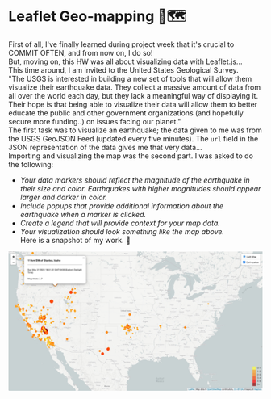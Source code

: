 # Leaflet Geo-mapping 🍃🗺
First of all, I've finally learned during project week that it's crucial to COMMIT OFTEN, and from now on, I do so!  
But, moving on, this HW was all about visualizing data with Leaflet.js...  
This time around, I am invited to the United States Geological Survey.  
"The USGS is interested in building a new set of tools that will allow them visualize their earthquake data. They collect a massive amount of data from all over the world each day, but they lack a meaningful way of displaying it. Their hope is that being able to visualize their data will allow them to better educate the public and other government organizations (and hopefully secure more funding..) on issues facing our planet."  
The first task was to visualize an earthquake; the data given to me was from the USGS GeoJSON Feed (updated every five minutes). The `url` field in the JSON representation of the data gives me that very data...  
Importing and visualizing the map was the second part. I was asked to do the following:  
- *Your data markers should reflect the magnitude of the earthquake in their size and color. Earthquakes with higher magnitudes should appear larger and darker in color.*  
- *Include popups that provide additional information about the earthquake when a marker is clicked.*  
- *Create a legend that will provide context for your map data.*  
- *Your visualization should look something like the map above.*  
Here is a snapshot of my work. 🙂  


![picture](Snapshot.jpg)
